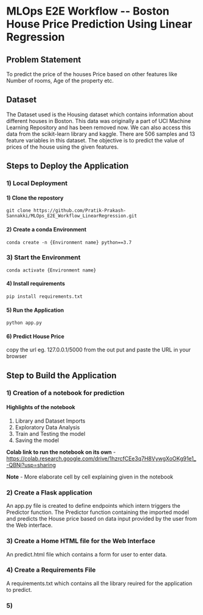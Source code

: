 # MLOps E2E Workflow -- Boston House Price Prediction Using Linear Regression 

## Problem Statement 

To predict the price of the houses Price based on other features like Number of rooms, Age of the property etc.

## Dataset

The Dataset used is the Housing dataset which contains information about different houses in Boston. This data was originally a part of UCI Machine Learning Repository and has been removed now. We can also access this data from the scikit-learn library and kaggle. There are 506 samples and 13 feature variables in this dataset. The objective is to predict the value of prices of the house using the given features.
##  Steps to Deploy the Application
### 1)  Local Deployment

#### 1) Clone the repostory 

```
git clone https://github.com/Pratik-Prakash-Sannakki/MLOps_E2E_Workflow_LinearRegression.git

```
#### 2) Create a conda Environment 

```
conda create -n {Environment name} python==3.7 

```

### 3) Start the Environment 

```
conda activate {Environment name} 

```

#### 4) Install requirements

```
pip install requirements.txt

```

#### 5) Run the Application 
```
python app.py

```

#### 6) Predict House Price 

copy the url eg. 127.0.0.1/5000 from the out put and paste the URL in your browser 



## Step to Build the Application 

### 1)  Creation of a notebook for prediction 

#### Highlights of the notebook 

1)  Library and Dataset Imports 
2)  Exploratory Data Analysis
3)  Train and Testing the model
4)  Saving the model

**Colab link to run the notebook on its own** - https://colab.research.google.com/drive/1hzrcfCEe3q7H8VywgXoOKg91e1_-QBNj?usp=sharing

**Note** - More elaborate cell by cell explaining given in the notebook

### 2) Create a Flask application

An app.py file is created to define endpoints which intern triggers the Predictor function. The Predictor function containing the imported model and predicts the House price based on data input provided by the user from the Web interface. 

### 3)  Create a Home HTML file for the Web Interface  

An predict.html file which contains a form for user to enter data.

### 4)  Create a Requirements File

A requirements.txt which contains all the library reuired for the application to predict.

### 5)  
